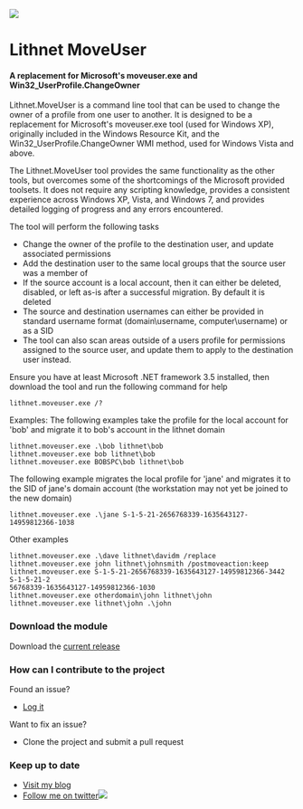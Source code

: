 ![](https://lithnet.github.io/images/logo-ex-small.png)
# Lithnet MoveUser
#### A replacement for Microsoft's moveuser.exe and Win32_UserProfile.ChangeOwner

Lithnet.MoveUser is a command line tool that can be used to change the owner of a profile from one user to another. It is designed to be a replacement for Microsoft's moveuser.exe tool (used for Windows XP), originally included in the Windows Resource Kit, and the Win32_UserProfile.ChangeOwner WMI method, used for Windows Vista and above. 

The Lithnet.MoveUser tool provides the same functionality as the other tools, but overcomes some of the shortcomings of the Microsoft provided toolsets. It does not require any scripting knowledge, provides a consistent experience across Windows XP, Vista, and Windows 7, and provides detailed logging of progress and any errors encountered.

The tool will perform the following tasks

- Change the owner of the profile to the destination user, and update associated permissions
- Add the destination user to the same local groups that the source user was a member of
- If the source account is a local account, then it can either be deleted, disabled, or left as-is after a successful migration. By default it is deleted
- The source and destination usernames can either be provided in standard username format (domain\username, computer\username) or as a SID
- The tool can also scan areas outside of a users profile for permissions assigned to the source user, and update them to apply to the destination user instead.

Ensure you have at least Microsoft .NET framework 3.5 installed, then download the tool and run the following command for help

```
lithnet.moveuser.exe /?
```

Examples:
The following examples take the profile for the local account for 'bob' and migrate it to bob's account in the lithnet domain

```
lithnet.moveuser.exe .\bob lithnet\bob
lithnet.moveuser.exe bob lithnet\bob
lithnet.moveuser.exe BOBSPC\bob lithnet\bob
```

The following example migrates the local profile for 'jane' and migrates it to the SID of jane's domain account (the workstation may not yet be joined to the new domain)

```
lithnet.moveuser.exe .\jane S-1-5-21-2656768339-1635643127-14959812366-1038
```
Other examples

```
lithnet.moveuser.exe .\dave lithnet\davidm /replace
lithnet.moveuser.exe john lithnet\johnsmith /postmoveaction:keep
lithnet.moveuser.exe S-1-5-21-2656768339-1635643127-14959812366-3442 S-1-5-21-2
56768339-1635643127-14959812366-1030
lithnet.moveuser.exe otherdomain\john lithnet\john
lithnet.moveuser.exe lithnet\john .\john
```

### Download the module
Download the [current release](https://github.com/lithnet/moveuser/releases/)

### How can I contribute to the project
Found an issue?
*   [Log it](https://github.com/lithnet/moveuser/issues)

Want to fix an issue?
*   Clone the project and submit a pull request

### Keep up to date
*   [Visit my blog](http://blog.lithiumblue.com)
*   [Follow me on twitter](https://twitter.com/RyanLNewington)![](http://twitter.com/favicon.ico)
